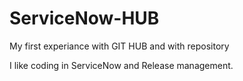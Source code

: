 # ServiceNow-HUB
My first experiance with GIT HUB and with repository

I like coding in ServiceNow and Release management.
